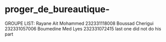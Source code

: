 # proger_de_bureautique-
GROUPE LIST:
Rayane Ait Mohammed 232331118008
Boussad Cherigui 232331057006
Boumedine Med Lyes 232331072415
last one did not do his part
